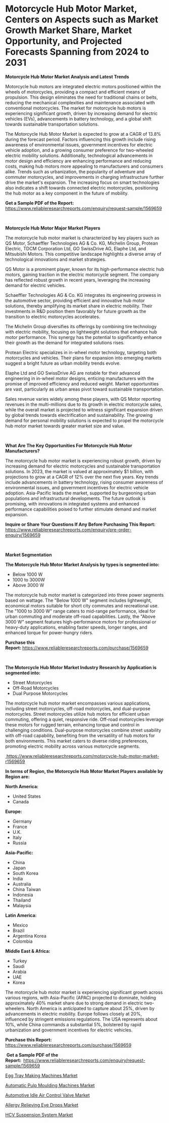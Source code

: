 <p><h1>Motorcycle Hub Motor Market, Centers on Aspects such as Market Growth Market Share, Market Opportunity, and Projected Forecasts Spanning from 2024 to 2031</h1></p><p><strong>Motorcycle Hub Motor Market Analysis and Latest Trends</strong></p>
<p><p>Motorcycle hub motors are integrated electric motors positioned within the wheels of motorcycles, providing a compact and efficient means of propulsion. This design eliminates the need for traditional chains or belts, reducing the mechanical complexities and maintenance associated with conventional motorcycles. The market for motorcycle hub motors is experiencing significant growth, driven by increasing demand for electric vehicles (EVs), advancements in battery technology, and a global shift towards sustainable transportation solutions.</p><p>The Motorcycle Hub Motor Market is expected to grow at a CAGR of 13.8% during the forecast period. Factors influencing this growth include rising awareness of environmental issues, government incentives for electric vehicle adoption, and a growing consumer preference for two-wheeled electric mobility solutions. Additionally, technological advancements in motor design and efficiency are enhancing performance and reducing costs, making hub motors more appealing to manufacturers and consumers alike. Trends such as urbanization, the popularity of adventure and commuter motorcycles, and improvements in charging infrastructure further drive the market's expansion. The increasing focus on smart technologies also indicates a shift towards connected electric motorcycles, positioning the hub motor as a key component in the future of mobility.</p></p>
<p><strong>Get a Sample PDF of the Report:&nbsp;</strong> <a href="https://www.reliableresearchreports.com/enquiry/request-sample/1569659?utm_campaign=32&utm_medium=2&utm_source=Github&utm_content=ia&utm_term=14102024&utm_id=motorcycle-hub-motor">https://www.reliableresearchreports.com/enquiry/request-sample/1569659</a></p>
<p>&nbsp;</p>
<p><strong>Motorcycle Hub Motor Major Market Players</strong></p>
<p><p>The motorcycle hub motor market is characterized by key players such as QS Motor, Schaeffler Technologies AG & Co. KG, Michelin Group, Protean Electric, TDCM Corporation Ltd, GO SwissDrive AG, Elaphe Ltd, and Mitsubishi Motors. This competitive landscape highlights a diverse array of technological innovations and market strategies.</p><p>QS Motor is a prominent player, known for its high-performance electric hub motors, gaining traction in the electric motorcycle segment. The company has reflected robust growth in recent years, leveraging the increasing demand for electric vehicles. </p><p>Schaeffler Technologies AG & Co. KG integrates its engineering prowess in the automotive sector, providing efficient and innovative hub motor solutions, thereby amplifying its market share in electric mobility. Their investments in R&D position them favorably for future growth as the transition to electric motorcycles accelerates.</p><p>The Michelin Group diversifies its offerings by combining tire technology with electric mobility, focusing on lightweight solutions that enhance hub motor performance. This synergy has the potential to significantly enhance their growth as the demand for integrated solutions rises.</p><p>Protean Electric specializes in in-wheel motor technology, targeting both motorcycles and vehicles. Their plans for expansion into emerging markets suggest a bright future as urban mobility trends evolve.</p><p>Elaphe Ltd and GO SwissDrive AG are notable for their advanced engineering in in-wheel motor designs, enticing manufacturers with the promise of improved efficiency and reduced weight. Market opportunities are vast, particularly as urban areas pivot toward sustainable transportation.</p><p>Sales revenue varies widely among these players, with QS Motor reporting revenues in the multi-millions due to its growth in electric motorcycle sales, while the overall market is projected to witness significant expansion driven by global trends towards electrification and sustainability. The growing demand for personal mobility solutions is expected to propel the motorcycle hub motor market towards greater market size and value.</p></p>
<p>&nbsp;</p>
<p><strong>What Are The Key Opportunities For Motorcycle Hub Motor Manufacturers?</strong></p>
<p><p>The motorcycle hub motor market is experiencing robust growth, driven by increasing demand for electric motorcycles and sustainable transportation solutions. In 2023, the market is valued at approximately $1 billion, with projections to grow at a CAGR of 12% over the next five years. Key trends include advancements in battery technology, rising consumer awareness of environmental issues, and government incentives for electric vehicle adoption. Asia-Pacific leads the market, supported by burgeoning urban populations and infrastructural developments. The future outlook is promising, with innovations in integrated systems and enhanced performance capabilities poised to further stimulate demand and market expansion.</p></p>
<p><strong>Inquire or Share Your Questions If Any Before Purchasing This Report:</strong> <a href="https://www.reliableresearchreports.com/enquiry/pre-order-enquiry/1569659?utm_campaign=32&utm_medium=2&utm_source=Github&utm_content=ia&utm_term=14102024&utm_id=motorcycle-hub-motor">https://www.reliableresearchreports.com/enquiry/pre-order-enquiry/1569659</a></p>
<p>&nbsp;</p>
<p><strong>Market Segmentation</strong></p>
<p><strong>The Motorcycle Hub Motor Market Analysis by types is segmented into:</strong></p>
<p><ul><li>Below 1000 W</li><li>1000 to 3000W</li><li>Above 3000 W</li></ul></p>
<p><p>The motorcycle hub motor market is categorized into three power segments based on wattage. The "Below 1000 W" segment includes lightweight, economical motors suitable for short city commutes and recreational use. The "1000 to 3000 W" range caters to mid-range performance, ideal for urban commuting and moderate off-road capabilities. Lastly, the "Above 3000 W" segment features high-performance motors for professional or heavy-duty applications, enabling faster speeds, longer ranges, and enhanced torque for power-hungry riders.</p></p>
<p><strong>Purchase this Report:&nbsp;</strong><a href="https://www.reliableresearchreports.com/purchase/1569659?utm_campaign=32&utm_medium=2&utm_source=Github&utm_content=ia&utm_term=14102024&utm_id=motorcycle-hub-motor">https://www.reliableresearchreports.com/purchase/1569659</a></p>
<p>&nbsp;</p>
<p><strong>The Motorcycle Hub Motor Market Industry Research by Application is segmented into:</strong></p>
<p><ul><li>Street Motorcycles</li><li>Off-Road Motorcycles</li><li>Dual Purpose Motorcycles</li></ul></p>
<p><p>The motorcycle hub motor market encompasses various applications, including street motorcycles, off-road motorcycles, and dual-purpose motorcycles. Street motorcycles utilize hub motors for efficient urban commuting, offering a quiet, responsive ride. Off-road motorcycles leverage these motors for rugged terrain, enhancing torque and control in challenging conditions. Dual-purpose motorcycles combine street usability with off-road capability, benefiting from the versatility of hub motors for both environments. This market caters to diverse riding preferences, promoting electric mobility across various motorcycle segments.</p></p>
<p><a href="https://www.reliableresearchreports.com/motorcycle-hub-motor-market-r1569659?utm_campaign=32&utm_medium=2&utm_source=Github&utm_content=ia&utm_term=14102024&utm_id=motorcycle-hub-motor">&nbsp;https://www.reliableresearchreports.com/motorcycle-hub-motor-market-r1569659</a></p>
<p><strong>In terms of Region, the Motorcycle Hub Motor Market Players available by Region are:</strong></p>
<p>
    <p> <strong> North America: </strong>
        <ul>
            <li>United States</li>
            <li>Canada</li>
        </ul>
        </p> 
    <p> <strong> Europe: </strong>
        <ul>
            <li>Germany</li>
            <li>France</li>
            <li>U.K.</li>
            <li>Italy</li>
            <li>Russia</li>
        </ul>
        </p> 
    <p> <strong> Asia-Pacific: </strong>
        <ul>
            <li>China</li>
            <li>Japan</li>
            <li>South Korea</li>
            <li>India</li>
            <li>Australia</li>
            <li>China Taiwan</li>
            <li>Indonesia</li>
            <li>Thailand</li>
            <li>Malaysia</li>
        </ul>
        </p> 
    <p> <strong> Latin America: </strong>
        <ul>
            <li>Mexico</li>
            <li>Brazil</li>
            <li>Argentina Korea</li>
            <li>Colombia</li>
        </ul>
        </p> 
    <p> <strong> Middle East & Africa: </strong>
        <ul>
            <li>Turkey</li>
            <li>Saudi</li>
            <li>Arabia</li>
            <li>UAE</li>
            <li>Korea</li>
        </ul>
    </p>
    </p>
<p><p>The motorcycle hub motor market is experiencing significant growth across various regions, with Asia-Pacific (APAC) projected to dominate, holding approximately 40% market share due to strong demand in electric two-wheelers. North America is anticipated to capture about 25%, driven by advancements in electric mobility. Europe follows closely at 20%, influenced by stringent emissions regulations. The USA represents about 10%, while China commands a substantial 5%, bolstered by rapid urbanization and government incentives for electric vehicles.</p></p>
<p><strong>Purchase this Report: </strong><a href="https://www.reliableresearchreports.com/purchase/1569659?utm_campaign=32&utm_medium=2&utm_source=Github&utm_content=ia&utm_term=14102024&utm_id=motorcycle-hub-motor">https://www.reliableresearchreports.com/purchase/1569659</a></p>
<p>&nbsp;<strong>Get a Sample PDF of the Report:&nbsp;&nbsp;</strong><a href="https://www.reliableresearchreports.com/enquiry/request-sample/1569659?utm_campaign=32&utm_medium=2&utm_source=Github&utm_content=ia&utm_term=14102024&utm_id=motorcycle-hub-motor">https://www.reliableresearchreports.com/enquiry/request-sample/1569659</a></p>
<p><strong></strong></p>
<p><p><a href="https://www.linkedin.com/pulse/global-egg-tray-making-machines-market-analysis-key-trends-svi5e?utm_campaign=32&utm_medium=2&utm_source=Github&utm_content=ia&utm_term=14102024&utm_id=motorcycle-hub-motor">Egg Tray Making Machines Market</a></p><p><a href="https://www.linkedin.com/pulse/automatic-pulp-moulding-machines-market-overview-forecast-2024-mripf?trk=public_post_embed_feed-article-content&utm_campaign=32&utm_medium=2&utm_source=Github&utm_content=ia&utm_term=14102024&utm_id=motorcycle-hub-motor">Automatic Pulp Moulding Machines Market</a></p><p><a href="https://github.com/cristy9x9bur/Market-Research-Report-List-1/blob/main/automotive-idle-air-control-valve-market.md?utm_campaign=32&utm_medium=2&utm_source=Github&utm_content=ia&utm_term=14102024&utm_id=motorcycle-hub-motor">Automotive Idle Air Control Valve Market</a></p><p><a href="https://www.linkedin.com/pulse/global-perspectives-allergy-relieving-eye-drops-market-trends-upm3f?trk=public_post_embed_feed-article-content&utm_campaign=32&utm_medium=2&utm_source=Github&utm_content=ia&utm_term=14102024&utm_id=motorcycle-hub-motor">Allergy Relieving Eye Drops Market</a></p><p><a href="https://github.com/MonroeBullock54/Market-Research-Report-List-1/blob/main/hcv-suspension-system-market.md?utm_campaign=32&utm_medium=2&utm_source=Github&utm_content=ia&utm_term=14102024&utm_id=motorcycle-hub-motor">HCV Suspension System Market</a></p></p>